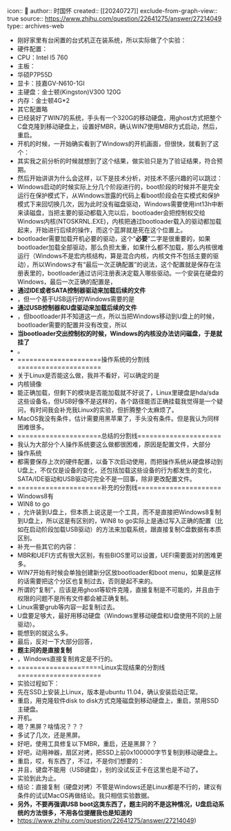 icon:: 💾
author:: 时国怀
created:: [[20240727]]
exclude-from-graph-view:: true
source:: https://www.zhihu.com/question/22641275/answer/27214049
type:: archives-web

- 刚好家里有台闲置的台式机正在装系统，所以实际做了个实验：
- 硬件配置：
- CPU：Intel I5 760
- 主板：
- 华硕P7P55D
- 显卡：技嘉GV-N610-1GI
- 主硬盘：金士顿(Kingston)V300 120G
- 内存：金士顿4G*2
- 其它配置略
- 已经装好了WIN7的系统，手头有一个320G的移动硬盘，用ghost方式把整个C盘克隆到移动硬盘上，设置好MBR，确认WIN7使用MBR方式启动，然后，重启。
- 开机的时候，一开始确实看到了Windows的开机画面，但很快，就看到了这个：
- 其实我之前分析的时候就想到了这个结果，做实验只是为了验证结果，符合预期。
- 然后开始讲讲为什么会这样，以下是技术分析，对技术不感兴趣的可以跳过：
- Windows启动的时候实际上分几个阶段进行的，boot阶段的时候并不是完全运行在保护模式下，从Windows泄露的代码上看boot阶段会在实模式和保护模式下来回切换几次，因为此时没有磁盘驱动，Windows需要使用int13h中断来读磁盘，当把主要的驱动都载入完以后，bootloader会把控制权交给Windows内核(NTOSKRNL.EXE)，内核把通过bootloader载入的驱动都加载起来，开始进行后续的操作，而这个蓝屏就是死在这个位置上。
- bootloader需要加载开机必要的驱动，这个“**必要**”二字是很重要的，如果bootloader加载全部驱动，那么负担太重，如果什么都不加载，那么内核很难运行（Windows不是宏内核结构，算是混合内核，内核文件不包括主要的驱动），所以Windows才有“最后一次正确配置”的说法，这个配置就是保存在注册表里的，bootloader通过访问注册表决定载入哪些驱动。一个安装在硬盘的Windows，最后一次正确的配置是，
- **通过IDE或者SATA控制器驱动来加载后续的文件**
- ，但一个基于USB运行的Windows需要的是
- **通过USB控制器和U盘驱动来加载后续的文件**
- ，但bootloader并不知道这一点，所以当把Windows移动到U盘上的时候，bootloader需要的配置并没有改变，所以
- **当bootloader交出控制权的时候，Windows的内核没办法访问磁盘，于是就挂了**
- 。
- =====================操作系统的分割线=====================
- 关于Linux是否能这么做，我并不看好，可以确定的是
- 内核镜像
- 能正确加载，但剩下的模块是否能加载就不好说了，Linux里硬盘是hda/sda这些设备名，但USB好像不是这样的，各个路径能否正确挂载我觉得是一个疑问，有时间我会补充我Linux的实验，但折腾整个太麻烦了。
- MacOS我没有条件，估计需要用黑苹果了，手头没有条件。但是我认为同样困难很多。
- =====================总结的分割线=====================
- 我认为大部分个人操作系统要这么做都很困难，原因是配置文件，大部分
- 操作系统
- 都需要保存上次的硬件配置，以备下次启动使用，而把操作系统从硬盘移动到U盘上，不仅仅是设备的变化，还包括加载这些设备的行为都发生的变化，SATA/IDE驱动和USB驱动可完全不是一回事，除非更改配置文件。
- =====================补充的分割线=====================
- Windows8有
- WIN8 to go
- ，允许装到U盘上，但本质上说这是一个工具，而不是直接把Windows8复制到U盘上，所以这是有区别的，WIN8 to go实际上是通过写入正确的配置（比如在启动阶段加载USB驱动）的方法来加载系统，跟直接复制C盘数据有本质区别。
- 补充一些其它的内容：
- MBR和UEFI方式有很大区别，有些BIOS里可以设置，UEFI需要面对的困难更多。
- WIN7开始有时候会单独创建新分区放bootloader和boot menu，如果是这样的话需要把这个分区也复制过去，否则是起不来的。
- 所谓的“复制”，应该是用ghost等软件克隆，直接复制是不可能的，并且由于权限的问题不是所有文件都会被正确复制。
- Linux需要grub等内容一起复制过去。
- U盘要足够大，最好用移动硬盘（Windows里移动硬盘和U盘使用不同的上层驱动）。
- 能想到的就这么多。
- 最后，反对一下大部分回答，
- **题主问的是直接复制**
- ，Windows直接复制肯定是不行的。
- =====================Linux实现结果的分割线=====================
- 实验过程如下：
- 先在SSD上安装上Linux，版本是ubuntu 11.04，确认安装启动正常。
- 重启，用克隆软件disk to disk方式克隆磁盘到移动硬盘上，重启，禁用SSD主硬盘。
- 开机。
- 嗯？黑屏？啥情况？？？
- 多试了几次，还是黑屏。
- 好吧，使用工具修复以下MBR，重启，还是黑屏？？
- 好吧，动用神器，扇区对拷，把SSD上前0x100000字节复制到移动硬盘上。
- 重启，哎，有东西了，不过，不是你们想要的：
- 并且，键盘不能用（USB键盘），别的没试反正卡在这里也是不动了。
- 实验到此为止。
- 结论：直接复制（硬盘对拷）不管是Windows还是Linux都是不行的，建议有条件的试试MacOS再做结论。我只相信实验数据。
- **另外，不要再强调USB boot这类东西了，题主问的不是这种情况，U盘启动系统的方法很多，不用各位提醒我也是知道的**
- https://www.zhihu.com/question/22641275/answer/27214049)